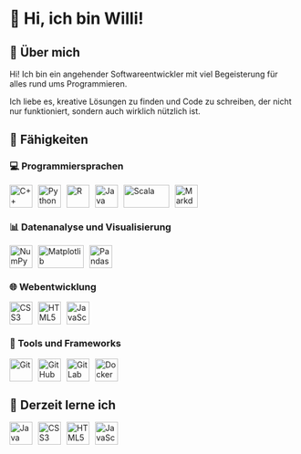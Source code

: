 # 👋 Hi, ich bin Willi!

## 🙋 Über mich

Hi! Ich bin ein angehender Softwareentwickler mit viel Begeisterung für alles rund ums Programmieren. 

Ich liebe es, kreative Lösungen zu finden und Code zu schreiben, der nicht nur funktioniert, sondern auch wirklich nützlich ist.

## 🌟 Fähigkeiten

### 💻 Programmiersprachen  

<div style="display: flex; align-items: center;">
  <img src="https://img.icons8.com/color/48/000000/c-plus-plus-logo.png" alt="C++" style="width: 40px; height: 40px; margin-right: 10px;">
  <img src="https://img.icons8.com/color/48/000000/python.png" alt="Python" style="width: 40px; height: 40px; margin-right: 10px;">
  <img src="https://img.icons8.com/external-becris-flat-becris/48/000000/external-r-data-science-becris-flat-becris.png" alt="R" style="width: 40px; height: 40px; margin-right: 10px;">
  <img src="https://img.icons8.com/color/48/000000/java-coffee-cup-logo.png" alt="Java" style="width: 40px; height: 40px; margin-right: 10px;">
  <img src="https://upload.wikimedia.org/wikipedia/commons/3/39/Scala-full-color.svg" alt="Scala" style="width: 80px; height: 40px; margin-right: 10px;">
  <img src="https://img.icons8.com/color/48/000000/markdown.png" alt="Markdown" style="width: 40px; height: 40px; margin-right: 10px;">
</div>

### 📊 Datenanalyse und Visualisierung  
<div style="display: flex; align-items: center;">
  <img src="https://img.icons8.com/color/48/000000/numpy.png" alt="NumPy" style="width: 40px; height: 40px; margin-right: 10px;">
  <img src="https://matplotlib.org/3.1.1/_static/logo2_compressed.svg" alt="Matplotlib" style="width: 80px; height: 40px; margin-right: 10px;">
  <img src="https://img.icons8.com/color/48/000000/pandas.png" alt="Pandas" style="width: 40px; height: 40px; margin-right: 10px;">
</div>

### 🌐 Webentwicklung  
<div style="display: flex; align-items: center;">
  <img src="https://img.icons8.com/color/48/000000/css3.png" alt="CSS3" style="width: 40px; height: 40px; margin-right: 10px;">
  <img src="https://img.icons8.com/color/48/000000/html-5.png" alt="HTML5" style="width: 40px; height: 40px; margin-right: 10px;">
  <img src="https://img.icons8.com/color/48/000000/javascript.png" alt="JavaScript" style="width: 40px; height: 40px; margin-right: 10px;">
</div>

### 🔧 Tools und Frameworks  
<div style="display: flex; align-items: center;">
  <img src="https://img.icons8.com/color/48/000000/git.png" alt="Git" style="width: 40px; height: 40px; margin-right: 10px;">
  <img src="https://img.icons8.com/color/48/000000/github.png" alt="GitHub" style="width: 40px; height: 40px; margin-right: 10px;">
  <img src="https://img.icons8.com/color/48/000000/gitlab.png" alt="GitLab" style="width: 40px; height: 40px; margin-right: 10px;">
  <img src="https://img.icons8.com/color/48/000000/docker.png" alt="Docker" style="width: 40px; height: 40px; margin-right: 10px;">
</div>

## 🌱 Derzeit lerne ich 
<div style="display: flex; align-items: center;">
  <img src="https://img.icons8.com/color/48/000000/java-coffee-cup-logo.png" alt="Java" style="width: 40px; height: 40px; margin-right: 10px;">
  <img src="https://img.icons8.com/color/48/000000/css3.png" alt="CSS3" style="width: 40px; height: 40px; margin-right: 10px;">
  <img src="https://img.icons8.com/color/48/000000/html-5.png" alt="HTML5" style="width: 40px; height: 40px; margin-right: 10px;">
  <img src="https://img.icons8.com/color/48/000000/javascript.png" alt="JavaScript" style="width: 40px; height: 40px; margin-right: 10px;">
</div>
